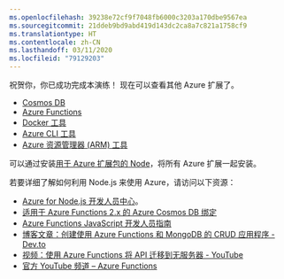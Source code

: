 ```yaml
---
ms.openlocfilehash: 39238e72cf9f7048fb6000c3203a170dbe9567ea
ms.sourcegitcommit: 21ddeb9bd9abd419d143dc2ca8a7c821a1758cf9
ms.translationtype: HT
ms.contentlocale: zh-CN
ms.lasthandoff: 03/11/2020
ms.locfileid: "79129203"
---
```

祝贺你，你已成功完成本演练！ 现在可以查看其他 Azure 扩展了。

* [Cosmos DB](https://marketplace.visualstudio.com/items?itemName=ms-azuretools.vscode-cosmosdb)
* [Azure Functions](https://marketplace.visualstudio.com/items?itemName=ms-azuretools.vscode-azurefunctions)
* [Docker 工具](https://marketplace.visualstudio.com/items?itemName=ms-azuretools.vscode-docker)
* [Azure CLI 工具](https://marketplace.visualstudio.com/items?itemName=ms-vscode.azurecli)
* [Azure 资源管理器 (ARM) 工具](https://marketplace.visualstudio.com/items?itemName=msazurermtools.azurerm-vscode-tools)

可以通过安装[用于 Azure 扩展包的 Node](https://marketplace.visualstudio.com/items?itemName=ms-vscode.vscode-node-azure-pack)，将所有 Azure 扩展一起安装。

若要详细了解如何利用 Node.js 来使用 Azure，请访问以下资源：

* [Azure for Node.js 开发人员中心](https://docs.microsoft.com/azure/javascript)。
* [适用于 Azure Functions 2.x 的 Azure Cosmos DB 绑定](https://docs.microsoft.com/azure/azure-functions/functions-bindings-cosmosdb-v2?tabs=javascript)
* [Azure Functions JavaScript 开发人员指南](https://docs.microsoft.com/azure/azure-functions/functions-reference-node)
* [博客文章：创建使用 Azure Functions 和 MongoDB 的 CRUD 应用程序 - Dev.to](https://dev.to/azure/ezra-s-potluck-day-4-of-25daysofserverless-challenge-4pd6)
* [视频：使用 Azure Functions 将 API 迁移到无服务器 - YouTube](https://youtu.be/89WXgaY-NqY)
* [官方 YouTube 频道 – Azure Functions](https://www.youtube.com/channel/UCtUYj6As_XFkOooUFnsJbYg)
